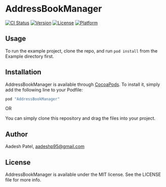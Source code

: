# AddressBookManager

[![CI Status](http://img.shields.io/travis/aadesh/AddressBookManager.svg?style=flat)](https://travis-ci.org/aadesh/AddressBookManager)
[![Version](https://img.shields.io/cocoapods/v/AddressBookManager.svg?style=flat)](http://cocoapods.org/pods/AddressBookManager)
[![License](https://img.shields.io/cocoapods/l/AddressBookManager.svg?style=flat)](http://cocoapods.org/pods/AddressBookManager)
[![Platform](https://img.shields.io/cocoapods/p/AddressBookManager.svg?style=flat)](http://cocoapods.org/pods/AddressBookManager)

## Usage

To run the example project, clone the repo, and run `pod install` from the Example directory first.

## Installation

AddressBookManager is available through [CocoaPods](http://cocoapods.org). To install
it, simply add the following line to your Podfile:

```ruby
pod "AddressBookManager"
```
OR

You can simply clone this repository and drag the files into your project.

## Author

Aadesh Patel, aadeshp95@gmail.com

## License

AddressBookManager is available under the MIT license. See the LICENSE file for more info.
